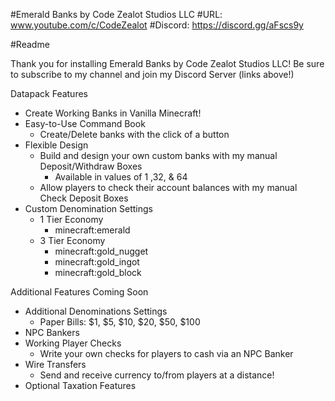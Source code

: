 #Emerald Banks by Code Zealot Studios LLC
#URL: www.youtube.com/c/CodeZealot
#Discord: https://discord.gg/aFscs9y

#Readme

Thank you for installing Emerald Banks by Code Zealot Studios LLC! Be sure to subscribe to my channel and join my Discord Server (links above!)

Datapack Features

- Create Working Banks in Vanilla Minecraft!
- Easy-to-Use Command Book
  - Create/Delete banks with the click of a button
- Flexible Design
  - Build and design your own custom banks with my manual Deposit/Withdraw Boxes
    - Available in values of 1 ,32, & 64
  - Allow players to check their account balances with my manual Check Deposit Boxes
- Custom Denomination Settings
  - 1 Tier Economy
    - minecraft:emerald
  - 3 Tier Economy
    - minecraft:gold_nugget
    - minecraft:gold_ingot
    - minecraft:gold_block

Additional Features Coming Soon

- Additional Denominations Settings
  - Paper Bills: $1, $5, $10, $20, $50, $100
- NPC Bankers
- Working Player Checks
  - Write your own checks for players to cash via an NPC Banker
- Wire Transfers
  - Send and receive currency to/from players at a distance!
- Optional Taxation Features

